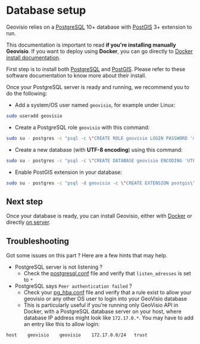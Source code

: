# Database setup

Geovisio relies on a [PostgreSQL](https://www.postgresql.org/) 10+ database with [PostGIS](https://postgis.net/) 3+ extension to run.

This documentation is important to read __if you're installing manually Geovisio__. If you want to deploy using __Docker__, you can go directly to [Docker install documentation](./14_Running_Docker.md).

First step is to install both [PostgreSQL](https://www.postgresql.org/) and [PostGIS](https://postgis.net/). Please refer to these software documentation to know more about their install.

Once your PostgreSQL server is ready and running, we recommend you to do the following:

- Add a system/OS user named `geovisio`, for example under Linux:

```bash
sudo useradd geovisio
```

- Create a PostgreSQL role `geovisio` with this command:

```bash
sudo su - postgres -c "psql -c \"CREATE ROLE geovisio LOGIN PASSWORD 'mypassword'\""
```

- Create a new database (with __UTF-8 encoding__) using this command:

```bash
sudo su - postgres -c "psql -c \"CREATE DATABASE geovisio ENCODING 'UTF-8' TEMPLATE template0 OWNER geovisio\""
```

- Enable PostGIS extension in your database:

```bash
sudo su - postgres -c "psql -d geovisio -c \"CREATE EXTENSION postgis\""
```


## Next step

Once your database is ready, you can install Geovisio, either with [Docker](./14_Running_Docker.md) or directly [on server](./10_Install_Classic.md).


## Troubleshooting

Got some issues on this part ? Here are a few hints that may help.

* PostgreSQL server is not listening ?
  * Check the [postgresql.conf](https://www.postgresql.org/docs/current/config-setting.html#CONFIG-SETTING-CONFIGURATION-FILE) file and verify that `listen_adresses` is set to `*`
* PostgreSQL says `Peer authentication failed` ?
  * Check your [pg_hba.conf](https://www.postgresql.org/docs/current/auth-pg-hba-conf.html) file and verify that a rule exist to allow your geovisio or any other OS user to login into your GeoVisio database
  * This is particularly useful if you're running only GeoVisio API in Docker, with a PostgreSQL database server on your host, where database IP address might look like `172.17.0.*`. You may have to add an entry like this to allow login:

```
host	geovisio	geovisio	172.17.0.0/24	trust
```
